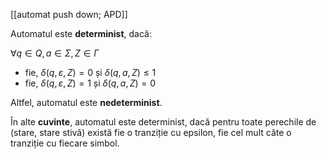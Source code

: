 [[automat push down; APD]]

Automatul este **determinist**, dacă:

$\forall q\in Q,a\in\Sigma,Z\in\Gamma$
- fie, $\delta(q,\varepsilon,Z)=0$ și $\delta(q,a,Z)\le1$
- fie, $\delta(q,\varepsilon,Z)=1$ și $\delta(q,a,Z)=0$

Altfel, automatul este **nedeterminist**.

În alte **cuvinte**, automatul este determinist, dacă pentru toate perechile de (stare, stare stivă) există fie o tranziție cu epsilon, fie cel mult câte o tranziție cu fiecare simbol.